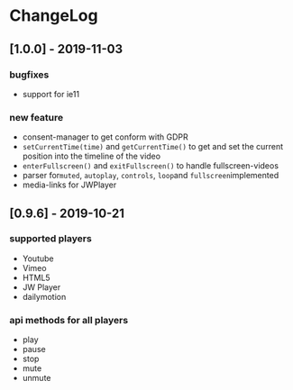 # ChangeLog

## [1.0.0] - 2019-11-03

### bugfixes
* support for ie11

### new feature
* consent-manager to get conform with GDPR
* `setCurrentTime(time)` and `getCurrentTime()` to get and set the current position into the timeline of the video
* `enterFullscreen()` and `exitFullscreen()` to handle fullscreen-videos
* parser for`muted`, `autoplay`, `controls`, `loop`and `fullscreen`implemented
* media-links for JWPlayer



## [0.9.6] - 2019-10-21

### supported players
* Youtube
* Vimeo
* HTML5
* JW Player
* dailymotion

### api methods for all players
* play
* pause
* stop
* mute
* unmute